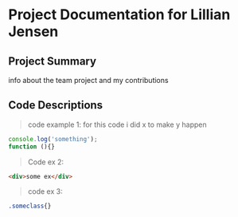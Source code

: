 # Project Documentation for Lillian Jensen

## Project Summary
info about the team project and my contributions

## Code Descriptions
> code example 1: for this code i did x to make y happen
```js
console.log('something');
function (){}
```
> Code ex 2:
```html 
<div>some ex</div>
```

> code ex 3:
```css 
.someclass{}
```